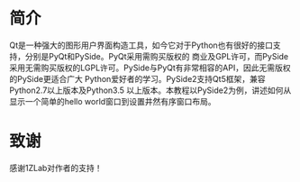 # 简介
Qt是一种强大的图形用户界面构造工具，如今它对于Python也有很好的接口支持，分别是PyQt和PySide。PyQt采用需购买版权的
商业及GPL许可，而PySide采用无需购买版权的LGPL许可。PySide与PyQt有非常相容的API，因此无需版权的PySide更适合广大
Python爱好者的学习。PySide2支持Qt5框架，兼容Python2.7以上版本及Python3.5 以上版本。本教程以PySide2为例，讲述如何从
显示一个简单的hello world窗口到设置井然有序窗口布局。
# 致谢
感谢1ZLab对作者的支持！
